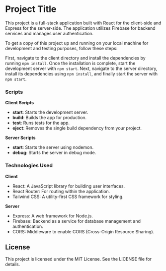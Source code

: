 # Project Title

This project is a full-stack application built with React for the client-side and Express for the server-side. The application utilizes Firebase for backend services and manages user authentication. 

To get a copy of this project up and running on your local machine for development and testing purposes, follow these steps: 

First, navigate to the client directory and install the dependencies by running `npm install`. Once the installation is complete, start the development server with `npm start`. Next, navigate to the server directory, install its dependencies using `npm install`, and finally start the server with `npm start`.

### Scripts

**Client Scripts**
- **start**: Starts the development server.
- **build**: Builds the app for production.
- **test**: Runs tests for the app.
- **eject**: Removes the single build dependency from your project.

**Server Scripts**
- **start**: Starts the server using nodemon.
- **debug**: Starts the server in debug mode.

### Technologies Used

**Client**
- React: A JavaScript library for building user interfaces.
- React Router: For routing within the application.
- Tailwind CSS: A utility-first CSS framework for styling.

**Server**
- Express: A web framework for Node.js.
- Firebase: Backend as a service for database management and authentication.
- CORS: Middleware to enable CORS (Cross-Origin Resource Sharing).

## License

This project is licensed under the MIT License. See the LICENSE file for details.
